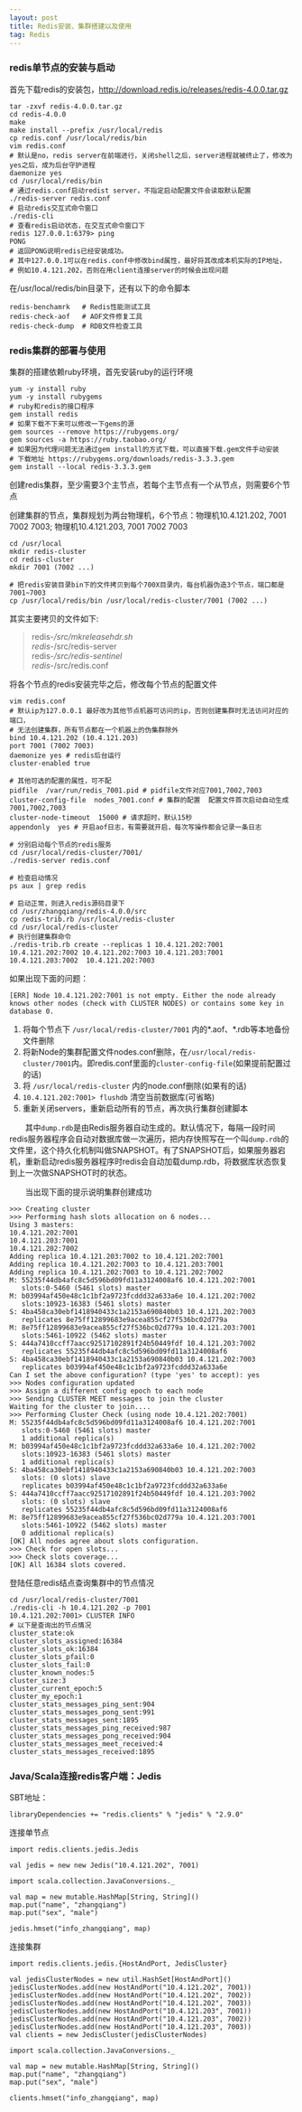 ```yaml
---
layout: post
title: Redis安装、集群搭建以及使用
tag: Redis
---
```


### redis单节点的安装与启动
首先下载redis的安装包，http://download.redis.io/releases/redis-4.0.0.tar.gz

```
tar -zxvf redis-4.0.0.tar.gz 
cd redis-4.0.0
make
make install --prefix /usr/local/redis
cp redis.conf /usr/local/redis/bin
vim redis.conf 
# 默认是no，redis server在前端进行，关闭shell之后，server进程就被终止了，修改为yes之后，成为后台守护进程
daemonize yes
cd /usr/local/redis/bin
# 通过redis.conf启动redist server，不指定启动配置文件会读取默认配置
./redis-server redis.conf
# 启动redis交互式命令窗口
./redis-cli
# 查看redis启动状态，在交互式命令窗口下
redis 127.0.0.1:6379> ping 
PONG
# 返回PONG说明redis已经安装成功。
# 其中127.0.0.1可以在redis.conf中修改bind属性，最好将其改成本机实际的IP地址，
# 例如10.4.121.202，否则在用client连接server的时候会出现问题
```
在/usr/local/redis/bin目录下，还有以下的命令脚本
```
redis-benchamrk   # Redis性能测试工具
redis-check-aof   # AOF文件修复工具
redis-check-dump  # RDB文件检查工具
```

### redis集群的部署与使用
集群的搭建依赖ruby环境，首先安装ruby的运行环境
```
yum -y install ruby
yum -y install rubygems
# ruby和redis的接口程序
gem install redis
# 如果下载不下来可以修改一下gems的源
gem sources --remove https://rubygems.org/
gem sources -a https://ruby.taobao.org/
# 如果因为代理问题无法通过gem install的方式下载，可以直接下载.gem文件手动安装
# 下载地址 https://rubygems.org/downloads/redis-3.3.3.gem
gem install --local redis-3.3.3.gem
```
创建redis集群，至少需要3个主节点，若每个主节点有一个从节点，则需要6个节点

创建集群的节点，集群规划为两台物理机，6个节点：物理机10.4.121.202, 7001 7002 7003; 物理机10.4.121.203, 7001 7002 7003
```
cd /usr/local
mkdir redis-cluster
cd redis-cluster
mkdir 7001 (7002 ...)

# 把redis安装目录bin下的文件拷贝到每个700X目录内，每台机器伪造3个节点，端口都是7001~7003
cp /usr/local/redis/bin /usr/local/redis-cluster/7001 (7002 ...)
```
其实主要拷贝的文件如下:
>redis-*/src/mkreleasehdr.sh <br>
>redis-*/src/redis-server <br>
>redis-*/src/redis-sentinel <br>
>redis-*/src/redis.conf <br>

将各个节点的redis安装完毕之后，修改每个节点的配置文件
```
vim redis.conf
# 默认ip为127.0.0.1 最好改为其他节点机器可访问的ip，否则创建集群时无法访问对应的端口，
# 无法创建集群，所有节点都在一个机器上的伪集群除外
bind 10.4.121.202 (10.4.121.203) 
port 7001 (7002 7003) 
daemonize yes # redis后台运行
cluster-enabled true

# 其他可选的配置的属性，可不配                               
pidfile  /var/run/redis_7001.pid # pidfile文件对应7001,7002,7003
cluster-config-file  nodes_7001.conf # 集群的配置  配置文件首次启动自动生成 7001,7002,7003
cluster-node-timeout  15000 # 请求超时，默认15秒
appendonly  yes # 开启aof日志，有需要就开启，每次写操作都会记录一条日志

# 分别启动每个节点的redis服务
cd /usr/local/redis-cluster/7001/
./redis-server redis.conf

# 检查启动情况
ps aux | grep redis

# 启动正常，则进入redis源码目录下
cd /usr/zhangqiang/redis-4.0.0/src
cp redis-trib.rb /usr/local/redis-cluster
cd /usr/local/redis-cluster
# 执行创建集群命令
./redis-trib.rb create --replicas 1 10.4.121.202:7001 10.4.121.202:7002 10.4.121.202:7003 10.4.121.203:7001 10.4.121.203:7002  10.4.121.202:7003
```
如果出现下面的问题：
```
[ERR] Node 10.4.121.202:7001 is not empty. Either the node already knows other nodes (check with CLUSTER NODES) or contains some key in database 0.
```
1. 将每个节点下 `/usr/local/redis-cluster/7001` 内的*.aof、*.rdb等本地备份文件删除 
2. 将新Node的集群配置文件nodes.conf删除，在`/usr/local/redis-cluster/7001`内。即redis.conf里面的`cluster-config-file`(如果提前配置过的话)
3. 将 `/usr/local/redis-cluster` 内的node.conf删除(如果有的话)
4. `10.4.121.202:7001> flushdb` 清空当前数据库(可省略) 
5. 重新关闭servers，重新启动所有的节点，再次执行集群创建脚本

　　其中`dump.rdb`是由Redis服务器自动生成的。默认情况下，每隔一段时间redis服务器程序会自动对数据库做一次遍历，把内存快照写在一个叫`dump.rdb`的文件里，这个持久化机制叫做SNAPSHOT。有了SNAPSHOT后，如果服务器宕机，重新启动redis服务器程序时redis会自动加载dump.rdb，将数据库状态恢复到上一次做SNAPSHOT时的状态。

　　当出现下面的提示说明集群创建成功
```
>>> Creating cluster
>>> Performing hash slots allocation on 6 nodes...
Using 3 masters:
10.4.121.202:7001
10.4.121.203:7001
10.4.121.202:7002
Adding replica 10.4.121.203:7002 to 10.4.121.202:7001
Adding replica 10.4.121.202:7003 to 10.4.121.203:7001
Adding replica 10.4.121.202:7003 to 10.4.121.202:7002
M: 55235f44db4afc8c5d596bd09fd11a3124008af6 10.4.121.202:7001
   slots:0-5460 (5461 slots) master
M: b03994af450e48c1c1bf2a9723fcddd32a633a6e 10.4.121.202:7002
   slots:10923-16383 (5461 slots) master
S: 4ba458ca30ebf1418940433c1a2153a690840b03 10.4.121.202:7003
   replicates 8e75ff12899683e9acea855cf27f536bc02d779a
M: 8e75ff12899683e9acea855cf27f536bc02d779a 10.4.121.203:7001
   slots:5461-10922 (5462 slots) master
S: 444a7410ccff7aacc92517102891f24b50449fdf 10.4.121.203:7002
   replicates 55235f44db4afc8c5d596bd09fd11a3124008af6
S: 4ba458ca30ebf1418940433c1a2153a690840b03 10.4.121.202:7003
   replicates b03994af450e48c1c1bf2a9723fcddd32a633a6e
Can I set the above configuration? (type 'yes' to accept): yes
>>> Nodes configuration updated
>>> Assign a different config epoch to each node
>>> Sending CLUSTER MEET messages to join the cluster
Waiting for the cluster to join....
>>> Performing Cluster Check (using node 10.4.121.202:7001)
M: 55235f44db4afc8c5d596bd09fd11a3124008af6 10.4.121.202:7001
   slots:0-5460 (5461 slots) master
   1 additional replica(s)
M: b03994af450e48c1c1bf2a9723fcddd32a633a6e 10.4.121.202:7002
   slots:10923-16383 (5461 slots) master
   1 additional replica(s)
S: 4ba458ca30ebf1418940433c1a2153a690840b03 10.4.121.202:7003
   slots: (0 slots) slave
   replicates b03994af450e48c1c1bf2a9723fcddd32a633a6e
S: 444a7410ccff7aacc92517102891f24b50449fdf 10.4.121.203:7002
   slots: (0 slots) slave
   replicates 55235f44db4afc8c5d596bd09fd11a3124008af6
M: 8e75ff12899683e9acea855cf27f536bc02d779a 10.4.121.203:7001
   slots:5461-10922 (5462 slots) master
   0 additional replica(s)
[OK] All nodes agree about slots configuration.
>>> Check for open slots...
>>> Check slots coverage...
[OK] All 16384 slots covered.
```
登陆任意redis结点查询集群中的节点情况
```
cd /usr/local/redis-cluster/7001
./redis-cli -h 10.4.121.202 -p 7001
10.4.121.202:7001> CLUSTER INFO
# 以下是查询出的节点情况
cluster_state:ok
cluster_slots_assigned:16384
cluster_slots_ok:16384
cluster_slots_pfail:0
cluster_slots_fail:0
cluster_known_nodes:5
cluster_size:3
cluster_current_epoch:5
cluster_my_epoch:1
cluster_stats_messages_ping_sent:904
cluster_stats_messages_pong_sent:991
cluster_stats_messages_sent:1895
cluster_stats_messages_ping_received:987
cluster_stats_messages_pong_received:904
cluster_stats_messages_meet_received:4
cluster_stats_messages_received:1895
```
### Java/Scala连接redis客户端：Jedis
SBT地址：
```
libraryDependencies += "redis.clients" % "jedis" % "2.9.0"
```
连接单节点
```
import redis.clients.jedis.Jedis

val jedis = new new Jedis("10.4.121.202", 7001)

import scala.collection.JavaConversions._

val map = new mutable.HashMap[String, String]()
map.put("name", "zhangqiang")
map.put("sex", "male")

jedis.hmset("info_zhangqiang", map)
```
连接集群
```
import redis.clients.jedis.{HostAndPort, JedisCluster}

val jedisClusterNodes = new util.HashSet[HostAndPort]()
jedisClusterNodes.add(new HostAndPort("10.4.121.202", 7001))
jedisClusterNodes.add(new HostAndPort("10.4.121.202", 7002))
jedisClusterNodes.add(new HostAndPort("10.4.121.202", 7003))
jedisClusterNodes.add(new HostAndPort("10.4.121.203", 7001))
jedisClusterNodes.add(new HostAndPort("10.4.121.203", 7002))
jedisClusterNodes.add(new HostAndPort("10.4.121.203", 7003))
val clients = new JedisCluster(jedisClusterNodes)

import scala.collection.JavaConversions._

val map = new mutable.HashMap[String, String]()
map.put("name", "zhangqiang")
map.put("sex", "male")

clients.hmset("info_zhangqiang", map)
```